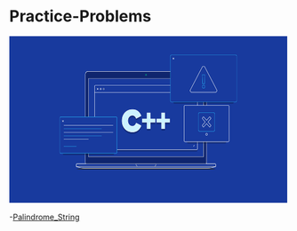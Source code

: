 # Practice-Problems

<img alt="GIF" src="cpp.png" width="500" height="300" />

-[Palindrome_String](PalindromeString.cpp)
